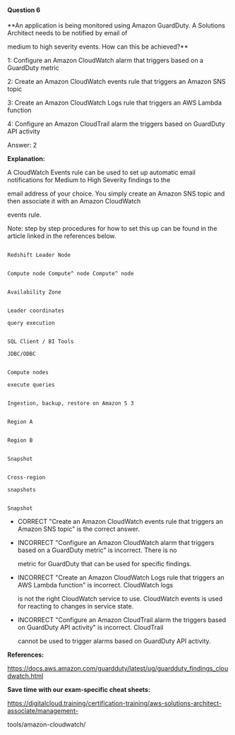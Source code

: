 #### Question  6


**An application is being monitored using Amazon GuardDuty. A Solutions Architect needs to be notified by email of

medium to high severity events. How can this be achieved?**


1: Configure an Amazon CloudWatch alarm that triggers based on a GuardDuty metric


2: Create an Amazon CloudWatch events rule that triggers an Amazon SNS topic


3: Create an Amazon CloudWatch Logs rule that triggers an AWS Lambda function


4: Configure an Amazon CloudTrail alarm the triggers based on GuardDuty API activity


Answer: 2


**Explanation:**


A CloudWatch Events rule can be used to set up automatic email notifications for Medium to High Severity findings to the

email address of your choice. You simply create an Amazon SNS topic and then associate it with an Amazon CloudWatch

events rule.


Note: step by step procedures for how to set this up can be found in the article linked in the references below.


```

Redshift Leader Node

```


```

Compute node Compute^ node Compute^ node

```


```

Availability Zone

```


```

Leader coordinates

query execution

```


```

SQL Client / BI Tools

JDBC/ODBC

```


```

Compute nodes

execute queries

```


```

Ingestion, backup, restore on Amazon S 3

```


```

Region A

```


```

Region B

```


```

Snapshot

```


```

Cross-region

snapshots

```


```

Snapshot

```


- CORRECT "Create an Amazon CloudWatch events rule that triggers an Amazon SNS topic" is the correct answer.


- INCORRECT "Configure an Amazon CloudWatch alarm that triggers based on a GuardDuty metric" is incorrect. There is no

  metric for GuardDuty that can be used for specific findings.


- INCORRECT "Create an Amazon CloudWatch Logs rule that triggers an AWS Lambda function" is incorrect. CloudWatch logs

  is not the right CloudWatch service to use. CloudWatch events is used for reacting to changes in service state.


- INCORRECT "Configure an Amazon CloudTrail alarm the triggers based on GuardDuty API activity" is incorrect. CloudTrail

  cannot be used to trigger alarms based on GuardDuty API activity.


**References:**


https://docs.aws.amazon.com/guardduty/latest/ug/guardduty_findings_cloudwatch.html


**Save time with our exam-specific cheat sheets:**


https://digitalcloud.training/certification-training/aws-solutions-architect-associate/management-

tools/amazon-cloudwatch/

